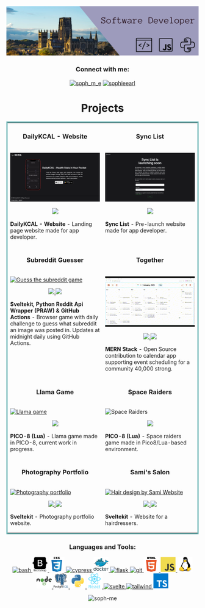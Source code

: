 <a target="_blank" href="https://sophieearl.pages.dev/">
<img src="images/Untitled.png"/></a>

<h3 align="center">Connect with me:</h3>
<p align="center">
<a href="https://twitter.com/soph_m_e" target="blank"><img align="center" src="https://raw.githubusercontent.com/rahuldkjain/github-profile-readme-generator/master/src/images/icons/Social/twitter.svg" alt="soph_m_e" height="30" width="40" /></a>
<a href="https://linkedin.com/in/sophieearl" target="blank"><img align="center" src="https://raw.githubusercontent.com/rahuldkjain/github-profile-readme-generator/master/src/images/icons/Social/linked-in-alt.svg" alt="sophieearl" height="30" width="40" /></a>
</p>

<h1 align="center">Projects</h1>
<table bordercolor="#66b2b2">
    <tr>
      <td width="50%" valign="top">
      <h3 align="center">DailyKCAL - Website</h3>
        <br />
      <a target="_blank" href="https://dailykcal.app/">
            <img src="images/dailykcal.png" width="100%"  alt="daily kcal"/>
        </a>
        <br />
        <p align="center">
          
  <a href="https://dailykcal.app/" target="_blank">
    <img src="https://img.shields.io/static/v1?label=|&message=WEBSITE&color=cdf998&style=plastic&logo=svelte&logo-color=white"/>
  </a>
      </p>
        <p><strong>DailyKCAL - Website </strong> - Landing page website made for app developer.</p>
    </td>
   
<td width="50%" valign="top">
  <h3 align="center">Sync List</h3>
  <br />
  <a>
    <img src="images/synclist.png" width="100%" alt="sync list" />
  </a>
  <br />
  <p align="center">

  <a href="https://sync-list.com/" target="_blank">
    <img src="https://img.shields.io/static/v1?label=|&message=WEBSITE&color=cdf998&style=plastic&logo=svelte&logo-color=white" />
  </a>
  <p><strong>Sync List</strong> - Pre-launch website made for app developer.</p>
</td>



  </tr>
  <tr>
    <td width="50%" valign="top">
      <h3 align="center">Subreddit Guesser</h3>
        <br />
        <a target="_blank" href="(https://redditguesser.pages.dev/)">
            <img src="images/subredditGuesser.gif" width="100%" alt="Guess the subreddit game"/>
        </a>
        <br />
        <p align="center">
          
  <a href="https://github.com/soph-em/redditguesser" target="_blank">
    <img src="https://img.shields.io/static/v1?label=|&message=REPO&color=23555f&style=plastic&logo=github&logo-color=white"/>
  </a>  
  <a href="https://redditguesser.pages.dev/" target="_blank">
    <img src="https://img.shields.io/static/v1?label=|&message=WEBSITE&color=cdf998&style=plastic&logo=svelte&logo-color=white"/>
  </a>
      </p>
        <p><strong>Sveltekit, Python Reddit Api Wrapper (PRAW) & GitHub Actions</strong> - Browser game with daily challenge to guess what subreddit an image was posted in. Updates at midnight daily using GitHub Actions.</p>
    </td>
    <td width="50%" valign="top">
      <h3 align="center">Together</h3>
        <br />
      <a target="_blank" href="https://together.cyclic.app/">
            <img src="images/together.gif" width="100%"  alt="Together Calendar"/>
        </a>
        <br />
        <p align="center">
          
  <a href="https://github.com/Together-100Devs/Together" target="_blank">
    <img src="https://img.shields.io/static/v1?label=|&message=REPO&color=23555f&style=plastic&logo=github&logo-color=white"/>
  </a>
  <a href="https://together.cyclic.app/" target="_blank">
    <img src="https://img.shields.io/static/v1?label=|&message=WEBSITE&color=cdf998&style=plastic&logo=react&logo-color=white"/>
  </a>
      </p>
        <p><strong>MERN Stack</strong> - Open Source contribution to calendar app supporting event scheduling for a community 40,000 strong.</p>
    </td>
  </tr>
  
  <tr>
      <td width="50%" valign="top">
      <h3 align="center">Llama Game</h3>
        <br />
      <a target="_blank" href="https://together.cyclic.app/">
            <img src="images/llamagame.gif" width="100%"  alt="Llama game"/>
        </a>
        <br />
        <p align="center">
          
  <a href="https://github.com/soph-em/llamasurvivors" target="_blank">
    <img src="https://img.shields.io/static/v1?label=|&message=REPO&color=23555f&style=plastic&logo=github&logo-color=white"/>
  </a>
      </p>
        <p><strong>PICO-8 (Lua)</strong> - Llama game made in PICO-8, current work in progress.</p>
    </td>
   
<td width="50%" valign="top">
  <h3 align="center">Space Raiders</h3>
  <br />
  <a>
    <img src="images/spaceRaidersPico.gif" width="100%" alt="Space Raiders" />
  </a>
  <br />
  <p align="center">

  <a href="https://github.com/soph-em/pico8spaceraiderclone" target="_blank">
    <img src="https://img.shields.io/static/v1?label=|&message=REPO&color=23555f&style=plastic&logo=github&logo-color=white" />
  </a>
  <p><strong>PICO-8 (Lua)</strong> - Space raiders game made in Pico8/Lua-based environment.</p>
</td>



  </tr>
    <tr>
    <td width="50%" valign="top">
      <h3 align="center">Photography Portfolio</h3>
        <br />
        <a target="_blank" href="https://sophieearlphotography.pages.dev/">
            <img src="images/Screencast-from-2023-07-17-16-57-29.gif" width="100%" alt="Photography portfolio"/>
        </a>
        <br />
        <p align="center">
          
  <a href="https://github.com/soph-em/sophieearlphotography" target="_blank">
    <img src="https://img.shields.io/static/v1?label=|&message=REPO&color=23555f&style=plastic&logo=github&logo-color=white"/>
  </a>  
  <a href="https://sophieearlphotography.pages.dev/" target="_blank">
    <img src="https://img.shields.io/static/v1?label=|&message=WEBSITE&color=cdf998&style=plastic&logo=svelte&logo-color=white"/>
  </a>
      </p>
        <p><strong>Sveltekit</strong> - Photography portfolio website.</p>
    </td>
   <td width="50%" valign="top">
      <h3 align="center">Sami's Salon</h3>
      <br />
        <a target="_blank" href="https://hairdesignbysami.pages.dev/">
          <img src="images/hairbySammi.gif" width="100%" alt="Hair design by Sami Website"/>
        </a>
      <br />
        <p align="center">
  <a href="https://github.com/soph-em/HairDesignbySami" target="_blank">
    <img src="https://img.shields.io/static/v1?label=|&message=REPO&color=23555f&style=plastic&logo=github&logo-color=white"/>
  </a>
  <a href="https://hairdesignbysami.pages.dev/" target="_blank">
    <img src="https://img.shields.io/static/v1?label=|&message=WEBSITE&color=cdf998&style=plastic&logo=svelte&logo-color=white"/>
  </a>
      </p>
        <p><strong>Sveltekit</strong> - Website for a hairdressers.</p>
    </td>
  </tr>
</table>

<h3 align="center">Languages and Tools:</h3>
<p align="center"> <a href="https://www.gnu.org/software/bash/" target="_blank" rel="noreferrer"> <img src="https://www.vectorlogo.zone/logos/gnu_bash/gnu_bash-icon.svg" alt="bash" width="40" height="40"/> </a> <a href="https://getbootstrap.com" target="_blank" rel="noreferrer"> <img src="https://raw.githubusercontent.com/devicons/devicon/master/icons/bootstrap/bootstrap-plain-wordmark.svg" alt="bootstrap" width="40" height="40"/> </a> <a href="https://www.w3schools.com/css/" target="_blank" rel="noreferrer"> <img src="https://raw.githubusercontent.com/devicons/devicon/master/icons/css3/css3-original-wordmark.svg" alt="css3" width="40" height="40"/> </a> <a href="https://www.cypress.io" target="_blank" rel="noreferrer"> <img src="https://raw.githubusercontent.com/simple-icons/simple-icons/6e46ec1fc23b60c8fd0d2f2ff46db82e16dbd75f/icons/cypress.svg" alt="cypress" width="40" height="40"/> </a> <a href="https://www.docker.com/" target="_blank" rel="noreferrer"> <img src="https://raw.githubusercontent.com/devicons/devicon/master/icons/docker/docker-original-wordmark.svg" alt="docker" width="40" height="40"/> </a> <a href="https://flask.palletsprojects.com/" target="_blank" rel="noreferrer"> <img src="https://www.vectorlogo.zone/logos/pocoo_flask/pocoo_flask-icon.svg" alt="flask" width="40" height="40"/> </a> <a href="https://git-scm.com/" target="_blank" rel="noreferrer"> <img src="https://www.vectorlogo.zone/logos/git-scm/git-scm-icon.svg" alt="git" width="40" height="40"/> </a> <a href="https://www.w3.org/html/" target="_blank" rel="noreferrer"> <img src="https://raw.githubusercontent.com/devicons/devicon/master/icons/html5/html5-original-wordmark.svg" alt="html5" width="40" height="40"/> </a> <a href="https://developer.mozilla.org/en-US/docs/Web/JavaScript" target="_blank" rel="noreferrer"> <img src="https://raw.githubusercontent.com/devicons/devicon/master/icons/javascript/javascript-original.svg" alt="javascript" width="40" height="40"/> </a> <a href="https://www.linux.org/" target="_blank" rel="noreferrer"> <img src="https://raw.githubusercontent.com/devicons/devicon/master/icons/linux/linux-original.svg" alt="linux" width="40" height="40"/> </a> <a href="https://nodejs.org" target="_blank" rel="noreferrer"> <img src="https://raw.githubusercontent.com/devicons/devicon/master/icons/nodejs/nodejs-original-wordmark.svg" alt="nodejs" width="40" height="40"/> </a> <a href="https://www.postgresql.org" target="_blank" rel="noreferrer"> <img src="https://raw.githubusercontent.com/devicons/devicon/master/icons/postgresql/postgresql-original-wordmark.svg" alt="postgresql" width="40" height="40"/> </a> <a href="https://www.python.org" target="_blank" rel="noreferrer"> <img src="https://raw.githubusercontent.com/devicons/devicon/master/icons/python/python-original.svg" alt="python" width="40" height="40"/> </a> <a href="https://reactjs.org/" target="_blank" rel="noreferrer"> <img src="https://raw.githubusercontent.com/devicons/devicon/master/icons/react/react-original-wordmark.svg" alt="react" width="40" height="40"/> </a> <a href="https://svelte.dev" target="_blank" rel="noreferrer"> <img src="https://upload.wikimedia.org/wikipedia/commons/1/1b/Svelte_Logo.svg" alt="svelte" width="40" height="40"/> </a> <a href="https://tailwindcss.com/" target="_blank" rel="noreferrer"> <img src="https://www.vectorlogo.zone/logos/tailwindcss/tailwindcss-icon.svg" alt="tailwind" width="40" height="40"/> </a> <a href="https://www.typescriptlang.org/" target="_blank" rel="noreferrer"> <img src="https://raw.githubusercontent.com/devicons/devicon/master/icons/typescript/typescript-original.svg" alt="typescript" width="40" height="40"/> </a> </p>


<!-- <p align="center"> 
 
  <a href="https://www.w3.org/html/" target="_blank" rel="noreferrer"> <img src="https://raw.githubusercontent.com/devicons/devicon/master/icons/html5/html5-original-wordmark.svg" alt="html5" width="40" height="40"/> </a> 
  <a href="https://www.w3schools.com/css/" target="_blank" rel="noreferrer"> <img src="https://raw.githubusercontent.com/devicons/devicon/master/icons/css3/css3-original-wordmark.svg" alt="css3" width="40" height="40"/> </a> 
  <a href="https://www.cypress.io" target="_blank" rel="noreferrer"> <img src="https://raw.githubusercontent.com/simple-icons/simple-icons/6e46ec1fc23b60c8fd0d2f2ff46db82e16dbd75f/icons/cypress.svg" alt="cypress" width="40" height="40"/> </a> 
  <a href="https://developer.mozilla.org/en-US/docs/Web/JavaScript" target="_blank" rel="noreferrer"> <img src="https://raw.githubusercontent.com/devicons/devicon/master/icons/javascript/javascript-original.svg" alt="javascript" width="40" height="40"/> </a> 
  <a href="https://expressjs.com" target="_blank" rel="noreferrer"> <img src="https://raw.githubusercontent.com/devicons/devicon/master/icons/express/express-original-wordmark.svg" alt="express" width="40" height="40"/> </a> <a href="https://git-scm.com/" target="_blank" rel="noreferrer"> <img src="https://www.vectorlogo.zone/logos/git-scm/git-scm-icon.svg" alt="git" width="40" height="40"/> </a> 
  <a href="https://www.mongodb.com/" target="_blank" rel="noreferrer"> <img src="https://raw.githubusercontent.com/devicons/devicon/master/icons/mongodb/mongodb-original-wordmark.svg" alt="mongodb" width="40" height="40"/> </a> 
  <a href="https://nodejs.org" target="_blank" rel="noreferrer"> <img src="https://raw.githubusercontent.com/devicons/devicon/master/icons/nodejs/nodejs-original-wordmark.svg" alt="nodejs" width="40" height="40"/> </a> 
  <a href="https://www.python.org" target="_blank" rel="noreferrer"> <img src="https://raw.githubusercontent.com/devicons/devicon/master/icons/python/python-original.svg" alt="python" width="40" height="40"/> </a> 
  <a href="https://reactjs.org/" target="_blank" rel="noreferrer"> <img src="https://raw.githubusercontent.com/devicons/devicon/master/icons/react/react-original-wordmark.svg" alt="react" width="40" height="40"/> </a> 
  <a href="https://reactnative.dev/" target="_blank" rel="noreferrer"> <img src="https://reactnative.dev/img/header_logo.svg" alt="reactnative" width="40" height="40"/> </a> 
  <a href="https://www.sqlite.org/" target="_blank" rel="noreferrer"> <img src="https://www.vectorlogo.zone/logos/sqlite/sqlite-icon.svg" alt="sqlite" width="40" height="40"/> </a> 
  <a href="https://svelte.dev" target="_blank" rel="noreferrer"> <img src="https://upload.wikimedia.org/wikipedia/commons/1/1b/Svelte_Logo.svg" alt="svelte" width="40" height="40"/> </a> 
  <a href="https://tailwindcss.com/" target="_blank" rel="noreferrer"> <img src="https://www.vectorlogo.zone/logos/tailwindcss/tailwindcss-icon.svg" alt="tailwind" width="40" height="40"/> </a> 
  <a href="https://www.typescriptlang.org/" target="_blank" rel="noreferrer"> <img src="https://raw.githubusercontent.com/devicons/devicon/master/icons/typescript/typescript-original.svg" alt="typescript" width="40" height="40"/> </a> 
  <a href="https://www.linux.org/" target="_blank" rel="noreferrer"> <img src="https://raw.githubusercontent.com/devicons/devicon/master/icons/linux/linux-original.svg" alt="linux" width="40" height="40"/> </a> 
  <a href="https://www.gnu.org/software/bash/" target="_blank" rel="noreferrer"> <img src="https://www.vectorlogo.zone/logos/gnu_bash/gnu_bash-icon.svg" alt="bash" width="40" height="40"/> </a>
</p> -->

<p align="center"> <img src="https://komarev.com/ghpvc/?username=soph-me&label=Profile%20views&color=0e75b6&style=flat" alt="soph-me" /> </p>
